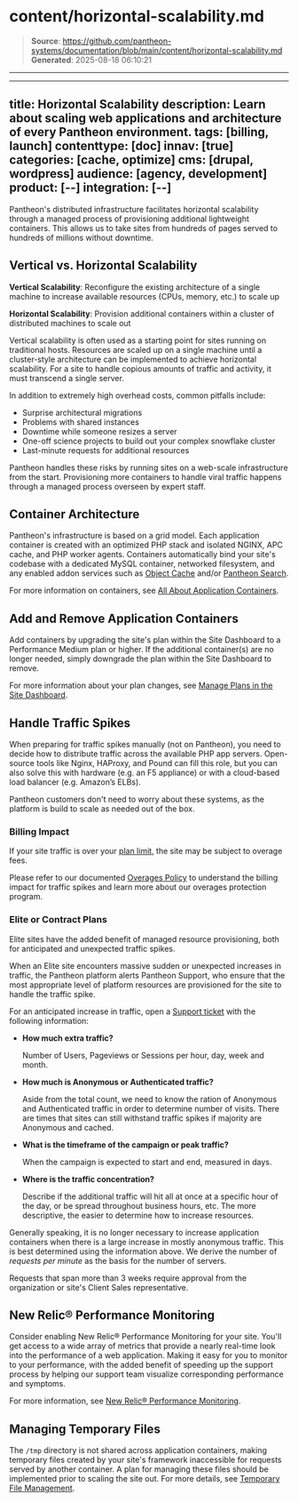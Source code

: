 # content/horizontal-scalability.md

> **Source**: https://github.com/pantheon-systems/documentation/blob/main/content/horizontal-scalability.md
> **Generated**: 2025-08-18 06:10:21

---

---
title: Horizontal Scalability
description: Learn about scaling web applications and architecture of every Pantheon environment.
tags: [billing, launch]
contenttype: [doc]
innav: [true]
categories: [cache, optimize]
cms: [drupal, wordpress]
audience: [agency, development]
product: [--]
integration: [--]
---

Pantheon's distributed infrastructure facilitates horizontal scalability through a managed process of provisioning additional lightweight containers. This allows us to take sites from hundreds of pages served to hundreds of millions without downtime.

## Vertical vs. Horizontal Scalability

**Vertical Scalability**: Reconfigure the existing architecture of a single machine to increase available resources (CPUs, memory, etc.) to scale up

**Horizontal Scalability**: Provision additional containers within a cluster of distributed machines to scale out

Vertical scalability is often used as a starting point for sites running on traditional hosts. Resources are scaled up on a single machine until a cluster-style architecture can be implemented to achieve horizontal scalability. For a site to handle copious amounts of traffic and activity, it must transcend a single server.

In addition to extremely high overhead costs, common pitfalls include:

- Surprise architectural migrations
- Problems with shared instances
- Downtime while someone resizes a server
- One-off science projects to build out your complex snowflake cluster
- Last-minute requests for additional resources

Pantheon handles these risks by running sites on a web-scale infrastructure from the start. Provisioning more containers to handle viral traffic happens through a managed process overseen by expert staff.

## Container Architecture

Pantheon's infrastructure is based on a grid model. Each application container is created with an optimized PHP stack and isolated NGINX, APC cache, and PHP worker agents. Containers automatically bind your site's codebase with a dedicated MySQL container, networked filesystem, and any enabled addon services such as [Object Cache](/object-cache) and/or [Pantheon Search](/solr).

For more information on containers, see [All About Application Containers](/application-containers).

## Add and Remove Application Containers

Add containers by upgrading the site's plan within the Site Dashboard to a Performance Medium plan or higher. If the additional container(s) are no longer needed, simply downgrade the plan within the Site Dashboard to remove.

For more information about your plan changes, see [Manage Plans in the Site Dashboard](/guides/legacy-dashboard/site-plan/#upgrades).
## Handle Traffic Spikes

When preparing for traffic spikes manually (not on Pantheon), you need to decide how to distribute traffic across the available PHP app servers. Open-source tools like Nginx, HAProxy, and Pound can fill this role, but you can also solve this with hardware (e.g. an F5 appliance) or with a cloud-based load balancer (e.g. Amazon’s ELBs).

Pantheon customers don't need to worry about these systems, as the platform is build to scale as needed out of the box.

### Billing Impact

If your site traffic is over your [plan limit](https://pantheon.io/plans/pricing?docs), the site may be subject to overage fees.

Please refer to our documented [Overages Policy](/guides/account-mgmt/traffic/overages) to understand the billing impact for traffic spikes and learn more about our overages protection program.

### Elite or Contract Plans

Elite sites have the added benefit of managed resource provisioning, both for anticipated and unexpected traffic spikes.

When an Elite site encounters massive sudden or unexpected increases in traffic, the Pantheon platform alerts Pantheon Support, who ensure that the most appropriate level of platform resources are provisioned for the site to handle the traffic spike.

For an anticipated increase in traffic, open a [Support ticket](/guides/support/contact-support/#general-support-ticket) with the following information:

- **How much extra traffic?**

  Number of Users, Pageviews or Sessions per hour, day, week and month.

- **How much is Anonymous or Authenticated traffic?**

  Aside from the total count, we need to know the ration of Anonymous and Authenticated traffic in order to determine number of visits. There are times that sites can still withstand traffic spikes if majority are Anonymous and cached.

- **What is the timeframe of the campaign or peak traffic?**

  When the campaign is expected to start and end, measured in days.

- **Where is the traffic concentration?**

  Describe if the additional traffic will hit all at once at a specific hour of the day, or be spread throughout business hours, etc. The more descriptive, the easier to determine how to increase resources.

Generally speaking, it is no longer necessary to increase application containers when there is a large increase in mostly anonymous traffic. This is best determined using the information above. We derive the number of *requests per minute* as the basis for the number of servers.

Requests that span more than 3 weeks require approval from the organization or site's Client Sales representative.

## New Relic&reg; Performance Monitoring

Consider enabling New Relic&reg; Performance Monitoring for your site. You'll get access to a wide array of metrics that provide a nearly real-time look into the performance of a web application. Making it easy for you to monitor to your performance, with the added benefit of speeding up the support process by helping our support team visualize corresponding performance and symptoms.

For more information, see [New Relic&reg; Performance Monitoring](/guides/new-relic).

## Managing Temporary Files

The `/tmp` directory is not shared across application containers, making temporary files created by your site's framework inaccessible for requests served by another container. A plan for managing these files should be implemented prior to scaling the site out. For more details, see [Temporary File Management](/guides/filesystem/tmp).
